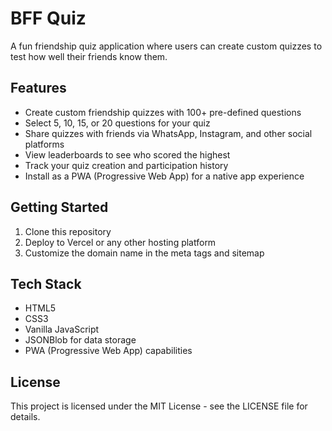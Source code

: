 # BFF Quiz

A fun friendship quiz application where users can create custom quizzes to test how well their friends know them.

## Features

- Create custom friendship quizzes with 100+ pre-defined questions
- Select 5, 10, 15, or 20 questions for your quiz
- Share quizzes with friends via WhatsApp, Instagram, and other social platforms
- View leaderboards to see who scored the highest
- Track your quiz creation and participation history
- Install as a PWA (Progressive Web App) for a native app experience

## Getting Started

1. Clone this repository
2. Deploy to Vercel or any other hosting platform
3. Customize the domain name in the meta tags and sitemap

## Tech Stack

- HTML5
- CSS3
- Vanilla JavaScript
- JSONBlob for data storage
- PWA (Progressive Web App) capabilities

## License

This project is licensed under the MIT License - see the LICENSE file for details.